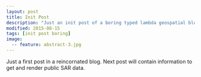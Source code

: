 ```yaml
---
layout: post
title: Init Post
description: "Just an init post of a boring typed lambda geospatial blog/"
modified: 2015-08-15
tags: [init post boring]
image:
  -- feature: abstract-3.jpg
---
```


Just a first post in a reincornated blog. Next post will contain information to get and render public SAR data.
